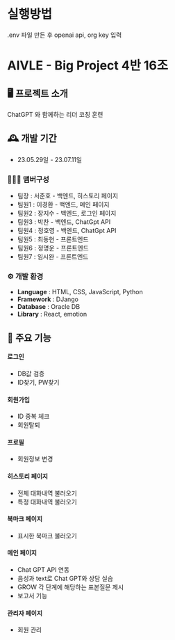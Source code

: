 # 실행방법
.env 파일 만든 후 openai api, org key 입력

# AIVLE - Big Project 4반 16조

## 🖥️ 프로젝트 소개
ChatGPT 와 함께하는 리더 코칭 훈련
<br>

## 🕰️ 개발 기간
* 23.05.29일 - 23.07.11일

### 🧑‍🤝‍🧑 맴버구성
 - 팀장  : 서준호 - 백엔드, 히스토리 페이지
 - 팀원1 : 이경환 - 백엔드, 메인 페이지
 - 팀원2 : 장지수 - 백엔드, 로그인 페이지
 - 팀원3 : 박찬 - 백엔드, ChatGpt API
 - 팀원4 : 정호영 - 백엔드, ChatGpt API
 - 팀원5 : 최동현 - 프론트엔드
 - 팀원6 : 정명운 - 프론트엔드
 - 팀원7 : 임시완 - 프론트엔드

### ⚙️ 개발 환경
- **Language** : HTML, CSS, JavaScript, Python
- **Framework** : DJango
- **Database** : Oracle DB
- **Library** : React, emotion

## 📌 주요 기능
#### 로그인
- DB값 검증
- ID찾기, PW찾기
#### 회원가입
- ID 중복 체크
- 회원탈퇴
#### 프로필 
- 회원정보 변경

#### 히스토리 페이지
- 전체 대화내역 불러오기
- 특정 대화내역 불러오기

#### 북마크 페이지
- 표시한 북마크 불러오기

#### 메인 페이지 
- Chat GPT API 연동
- 음성과 text로 Chat GPT와 상담 실습
- GROW 각 단계에 해당하는 표본질문 제시
- 보고서 기능

#### 관리자 페이지 
- 회원 관리


